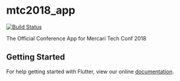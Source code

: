 # mtc2018_app

[![Build Status](https://travis-ci.org/mercari/mtc2018-app.svg?branch=master)](https://travis-ci.org/mercari/mtc2018-app)

The Official Conference App for Mercari Tech Conf 2018

## Getting Started

For help getting started with Flutter, view our online
[documentation](https://flutter.io/).
